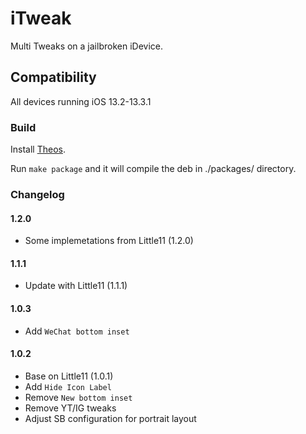 # iTweak

Multi Tweaks on a jailbroken iDevice.

## Compatibility

All devices running iOS 13.2-13.3.1

### Build

Install [Theos](https://github.com/theos/theos).

Run `make package` and it will compile the deb in ./packages/ directory.

### Changelog

#### 1.2.0

- Some implemetations from Little11 (1.2.0)

#### 1.1.1

- Update with Little11 (1.1.1)

#### 1.0.3

- Add `WeChat bottom inset`

#### 1.0.2  

- Base on Little11 (1.0.1)
- Add `Hide Icon Label`
- Remove `New bottom inset`
- Remove YT/IG tweaks
- Adjust SB configuration for portrait layout

